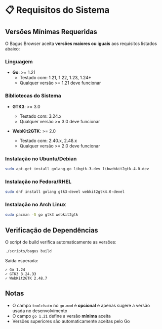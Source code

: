 # 📋 Requisitos do Sistema

## Versões Mínimas Requeridas

O Bagus Browser aceita **versões maiores ou iguais** aos requisitos listados abaixo:

### Linguagem
- **Go**: >= 1.21
  - Testado com: 1.21, 1.22, 1.23, 1.24+
  - Qualquer versão >= 1.21 deve funcionar

### Bibliotecas do Sistema

- **GTK3**: >= 3.0
  - Testado com: 3.24.x
  - Qualquer versão >= 3.0 deve funcionar
  
- **WebKit2GTK**: >= 2.0
  - Testado com: 2.40.x, 2.48.x
  - Qualquer versão >= 2.0 deve funcionar

### Instalação no Ubuntu/Debian

```bash
sudo apt-get install golang-go libgtk-3-dev libwebkit2gtk-4.0-dev
```

### Instalação no Fedora/RHEL

```bash
sudo dnf install golang gtk3-devel webkit2gtk4.0-devel
```

### Instalação no Arch Linux

```bash
sudo pacman -S go gtk3 webkit2gtk
```

## Verificação de Dependências

O script de build verifica automaticamente as versões:

```bash
./scripts/bagus build
```

Saída esperada:
```
✓ Go 1.24
✓ GTK3 3.24.33
✓ WebKit2GTK 2.48.7
```

## Notas

- O campo `toolchain` no `go.mod` é **opcional** e apenas sugere a versão usada no desenvolvimento
- O campo `go 1.21` define a versão **mínima** aceita
- Versões superiores são automaticamente aceitas pelo Go
